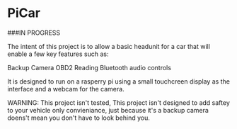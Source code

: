 # PiCar
###IN PROGRESS

The intent of this project is to allow a basic headunit for a car that 
will enable a few key features such as:

Backup Camera
OBD2 Reading
Bluetooth audio controls

It is designed to run on a rasperry pi using a small touchcreen display as 
the interface and a webcam for the camera.

WARNING:
This project isn't tested, This project isn't designed to add saftey to your vehicle 
only convieniance, just because it's a backup camera doens't mean you don't have to 
look behind you.

